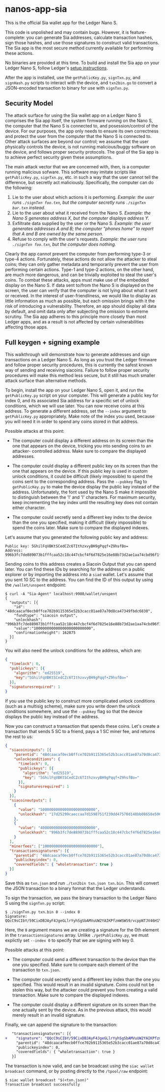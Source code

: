 # nanos-app-sia

This is the official Sia wallet app for the Ledger Nano S.

This code is unpolished and may contain bugs. However, it is feature-complete:
you can generate Sia addresses, calculate transaction hashes, sign those
hashes, and use those signatures to construct valid transactions. The Sia app
is the most secure method currently available for performing these actions.

No binaries are provided at this time. To build and install the Sia app on
your Ledger Nano S, follow Ledger's [setup instructions](https://ledger.readthedocs.io/en/latest/userspace/getting_started.html).

After the app is installed, use the `getPublicKey.py`, `signTxn.py`, and
`signHash.py` scripts to interact with the device, and `txn2bin.go` to convert
a JSON-encoded transaction to binary for use with `signTxn.py`.

## Security Model

The attack surface for using the Sia wallet app on a Ledger Nano S comprises
the Sia app itself, the system firmware running on the Nano S, the computer
that the Nano S is connected to, and posession/control of the device. For our
purposes, the app only needs to ensure its own correctness and protect the
user from the computer that the Nano S is connected to. Other attack surfaces
are beyond our control; we assume that the user physically controls the
device, is not running malicious/buggy software on the device, and follows
proper security protocols. The goal of the Sia app is to achieve perfect
security given these assumptions.

The main attack vector that we are concerned with, then, is a computer running
malicious sofware. This software may imitate scripts like `getPublicKey.py`,
`signTxn.py`, etc. in such a way that the user cannot tell the difference, but
secretly act maliciously. Specifically, the computer can do the following:

1. Lie to the user about which actions it is performing. *Example: the user
   runs `./signTxn foo.txn`, but the computer secretly runs `./signTxn bar.txn`
   instead.*
2. Lie to the user about what it received from the Nano S. *Example: the Nano
   S generates address X, but the computer displays address Y.*
3. Exfiltrate data supplied by the user or the Nano S. *Example: the user
   generates addresses A and B; the computer "phones home" to report that A and
   B are owned by the same person.*
4. Refuse to comply with the user's requests. *Example: the user runs
   `./signTxn foo.txn`, but the computer does nothing.*

Clearly the app cannot prevent the computer from performing type-3 or type-4
actions. Fortunately, these actions do not allow the attacker to steal coins;
they can only gather metadata and temporarily prevent the user from performing
certain actions. Type-1 and type-2 actions, on the other hand, are much more
dangerous, and can be trivially exploited to steal the user's coins. To combat
these attacks, apps must make use of the embedded display on the Nano S. If
data sent to/from the Nano S is displayed on the screen, the user can verify
that the computer is not lying about what it sent or received. In the interest
of user-friendliness, we would like to display as little information as much
as possible, but each omission brings with it the risk of introducing a
vulnerability. Therefore, an app should display all data by default, and omit
data only after subjecting the omission to extreme scrutiny. The Sia app
adheres to this principle more closely than most Ledger apps, and as a result
is not affected by certain vulnerabilities affecting those apps.


## Full keygen + signing example

This walkthrough will demonstrate how to generate addresses and sign
transactions on a Ledger Nano S. As long as you trust the Ledger firmware and
follow proper security procedures, this is currently the safest known way of
sending and receiving siacoins. Failure to follow proper security procedures
will make this method less secure, but it still has much smaller attack
surface than alternative methods.

To begin, install the app on your Ledger Nano S, open it, and run the
`getPublicKey.py` script on your computer. This will generate a public key for
index 0, and its associated Sia address for a specific set of unlock
conditions, which we will use later. You can now receive coins at this
address. To generate a different address, set the `--index` argument to
`getPublicKey.py` appropriately. Make note of the index you used, because you
will need it in order to spend any coins stored in that address.

Possible attacks at this point:

- The computer could display a different address on its screen than the one
  that appears on the device, tricking you into sending coins to an attacker-
  controlled address. Make sure to compare the displayed addresses.

- The computer could display a different public key on its screen than the
  one that appears on the device. If this public key is used in custom unlock
  conditions, it could be difficult (likely impossible) to spend the coins
  sent to the corresponding address. Pass the `--pubkey` flag to
  `getPublicKey.py` to make the device display the public key instead of the
  address. Unfortunately, the font used by the Nano S make it impossible to
  distinguish between the 'l' and 'I' characters. For maximum security, keep
  incrementing the key index until the resulting key does not contain either
  character.

- The computer could secretly send a different key index to the device than
  the one you specified, making it difficult (likely impossible) to spend the
  coins later. Make sure to compare the displayed indexes.

Let's assume that you generated the following public key and address:

```
Public key: 5GhilFqVBKtSCedCZc6TIthzxvyBH9gPqqf+Z9hsfBo=
Address:    996b3fc7de889073b1fffcaa52c18c447cbcf4f6d7825e16e88b73d2ae1aa74cbd96f1f1699f
```

Sending coins to this address creates a Siacoin Output that you can spend
later. You can find these IDs by searching for the address on a public
explorer or by importing the address into a `siad` wallet. Let's assume that
you sent 10 SC to the address. You can find the ID of this output by using the
`/wallet/unspent` endpoint:

```
$ curl -A "Sia-Agent" localhost:9980/wallet/unspent
{
  "outputs": [{
    "id": "48dcaacaf0ecb0ffce702b9115365e52b3cacc01ae87a70d8ca47349fbdc6830",
    "fundtype": "siacoin output",
    "unlockhash": "996b3fc7de889073b1fffcaa52c18c447cbcf4f6d7825e16e88b73d2ae1aa74cbd96f1f1699f",
    "value":"10000000000000000000000000",
    "confirmationheight": 162875
  }]
}
```

You will also need the unlock conditions for the address, which are:

```json
{
  "timelock": 0,
  "publickeys": [{
    "algorithm": "ed25519",
    "key":"5GhilFqVBKtSCedCZc6TIthzxvyBH9gPqqf+Z9hsfBo="
  }],
  "signaturesrequired": 1
}
```

If you use the public key to construct more complicated unlock conditions
(such as a multisig scheme), make sure you write down the unlock conditions
somewhere, and use the `--pubkey` flag so that the device displays the public
key instead of the address.

Now you can construct a transaction that spends these coins. Let's create a
transaction that sends 5 SC to a friend, pays a 1 SC miner fee, and returns
the rest to us:

```json
{
  "siacoininputs": [{
    "parentid": "48dcaacaf0ecb0ffce702b9115365e52b3cacc01ae87a70d8ca47349fbdc6830",
    "unlockconditions": {
      "timelock": 0,
      "publickeys": [{
        "algorithm": "ed25519",
        "key": "5GhilFqVBKtSCedCZc6TIthzxvyBH9gPqqf+Z9hsfBo="
      }],
      "signaturesrequired": 1
    }
  }],
  "siacoinoutputs": [
    {
      "value": "5000000000000000000000000",
      "unlockhash": "17d25299caeccaa7d1598751f239dd47570d148bb08658e596112d917dfa6bc8400b44f239bb"
    },
    {
      "value": "4000000000000000000000000",
      "unlockhash": "996b3fc7de889073b1fffcaa52c18c447cbcf4f6d7825e16e88b73d2ae1aa74cbd96f1f1699f"
    }
  ],
  "minerfees": ["1000000000000000000000000"],
  "transactionsignatures": [{
    "parentid": "48dcaacaf0ecb0ffce702b9115365e52b3cacc01ae87a70d8ca47349fbdc6830",
    "publickeyindex": 0,
    "coveredfields": { "wholetransaction": true }
  }]
}
```

Save this as `txn.json` and run `./txn2bin txn.json txn.bin`. This will
convert the JSON transaction to a binary format that the Ledger understands.

To sign the transaction, we pass the binary transaction to the Ledger Nano S using the
`signTxn.py` script:

```
$ ./signTxn.py txn.bin 0 --index 0
Signature: QQcC9sCIbY/59CixDBJAyF4JgeGLlrYyhSgSbAMVuUW2YAIKPfzmWSWS9/vcppNTJV46H1Y+fImAMDeGzFVtAg==
```

Here, the `0` argument means we are creating a signature for the 0th element
in the `transactionsignatures` array. Unlike `./getPublicKey.py`, we must
explictly set `--index 0` to specify that we are signing with key 0.

Possible attacks at this point:

- The computer could send a different transaction to the device than the one
  you specified. Make sure to compare each element of the transaction to
  `txn.json`.

- The computer could secretly send a different key index than the one you
  specified. This would result in an invalid signature. Coins could not be
  stolen this way, but the attacker could prevent you from creating a valid
  transaction. Make sure to compare the displayed indexes.

- The computer could display a different signature on its screen than the one
  actually sent by the device. As in the previous attack, this would merely
  result in an invalid signature.

Finally, we can append the signature to the transaction:

```diff
   "transactionsignatures": [{
+    "signature": "QQcC9sCIbY/59CixDBJAyF4JgeGLlrYyhSgSbAMVuUW2YAIKPfzmWSWS9/vcppNTJV46H1Y+fImAMDeGzFVtAg==",
     "parentid": "48dcaacaf0ecb0ffce702b9115365e52b3cacc01ae87a70d8ca47349fbdc6830",
     "publickeyindex": 0,
     "coveredfields": { "wholetransaction": true }
   }]
```

The transaction is now valid, and can be broadcast using the `siac wallet
broadcast` command, or by posting directly to the `/tpool/raw` endpoint:

```
$ siac wallet broadcast "$(<txn.json)"
Transaction broadcast successfully
```
